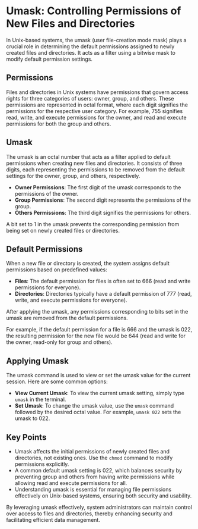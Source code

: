 # Umask: Controlling Permissions of New Files and Directories

In Unix-based systems, the umask (user file-creation mode mask) plays a crucial role in determining the default permissions assigned to newly created files and directories. It acts as a filter using a bitwise mask to modify default permission settings.

## Permissions

Files and directories in Unix systems have permissions that govern access rights for three categories of users: owner, group, and others. These permissions are represented in octal format, where each digit signifies the permissions for the respective user category. For example, 755 signifies read, write, and execute permissions for the owner, and read and execute permissions for both the group and others.

## Umask

The umask is an octal number that acts as a filter applied to default permissions when creating new files and directories. It consists of three digits, each representing the permissions to be removed from the default settings for the owner, group, and others, respectively.

- **Owner Permissions**: The first digit of the umask corresponds to the permissions of the owner.
- **Group Permissions**: The second digit represents the permissions of the group.
- **Others Permissions**: The third digit signifies the permissions for others.

A bit set to 1 in the umask prevents the corresponding permission from being set on newly created files or directories.

## Default Permissions

When a new file or directory is created, the system assigns default permissions based on predefined values:

- **Files**: The default permission for files is often set to 666 (read and write permissions for everyone).
- **Directories**: Directories typically have a default permission of 777 (read, write, and execute permissions for everyone).

After applying the umask, any permissions corresponding to bits set in the umask are removed from the default permissions.

For example, if the default permission for a file is 666 and the umask is 022, the resulting permission for the new file would be 644 (read and write for the owner, read-only for group and others).

## Applying Umask

The umask command is used to view or set the umask value for the current session. Here are some common options:

- **View Current Umask**: To view the current umask setting, simply type `umask` in the terminal.
- **Set Umask**: To change the umask value, use the `umask` command followed by the desired octal value. For example, `umask 022` sets the umask to 022.

## Key Points

- Umask affects the initial permissions of newly created files and directories, not existing ones. Use the `chmod` command to modify permissions explicitly.
- A common default umask setting is 022, which balances security by preventing group and others from having write permissions while allowing read and execute permissions for all.
- Understanding umask is essential for managing file permissions effectively on Unix-based systems, ensuring both security and usability.

By leveraging umask effectively, system administrators can maintain control over access to files and directories, thereby enhancing security and facilitating efficient data management.
